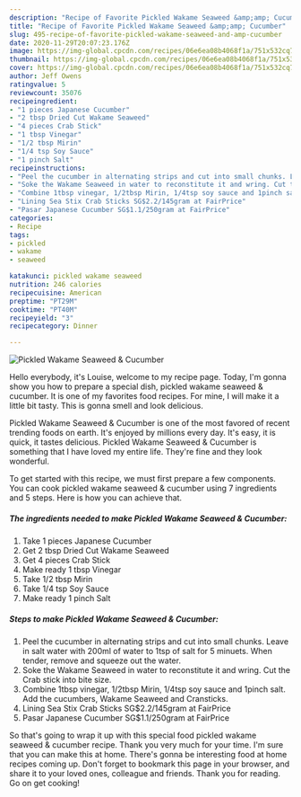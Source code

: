 ```yaml
---
description: "Recipe of Favorite Pickled Wakame Seaweed &amp;amp; Cucumber"
title: "Recipe of Favorite Pickled Wakame Seaweed &amp;amp; Cucumber"
slug: 495-recipe-of-favorite-pickled-wakame-seaweed-and-amp-cucumber
date: 2020-11-29T20:07:23.176Z
image: https://img-global.cpcdn.com/recipes/06e6ea08b4068f1a/751x532cq70/pickled-wakame-seaweed-cucumber-recipe-main-photo.jpg
thumbnail: https://img-global.cpcdn.com/recipes/06e6ea08b4068f1a/751x532cq70/pickled-wakame-seaweed-cucumber-recipe-main-photo.jpg
cover: https://img-global.cpcdn.com/recipes/06e6ea08b4068f1a/751x532cq70/pickled-wakame-seaweed-cucumber-recipe-main-photo.jpg
author: Jeff Owens
ratingvalue: 5
reviewcount: 35076
recipeingredient:
- "1 pieces Japanese Cucumber"
- "2 tbsp Dried Cut Wakame Seaweed"
- "4 pieces Crab Stick"
- "1 tbsp Vinegar"
- "1/2 tbsp Mirin"
- "1/4 tsp Soy Sauce"
- "1 pinch Salt"
recipeinstructions:
- "Peel the cucumber in alternating strips and cut into small chunks. Leave in salt water with 200ml of water to 1tsp of salt for 5 minuets. When tender, remove and squeeze out the water."
- "Soke the Wakame Seaweed in water to reconstitute it and wring. Cut the Crab stick into bite size."
- "Combine 1tbsp vinegar, 1/2tbsp Mirin, 1/4tsp soy sauce and 1pinch salt. Add the cucumbers, Wakame Seaweed and Cransticks."
- "Lining Sea Stix Crab Sticks SG$2.2/145gram at FairPrice"
- "Pasar Japanese Cucumber SG$1.1/250gram at FairPrice"
categories:
- Recipe
tags:
- pickled
- wakame
- seaweed

katakunci: pickled wakame seaweed 
nutrition: 246 calories
recipecuisine: American
preptime: "PT29M"
cooktime: "PT40M"
recipeyield: "3"
recipecategory: Dinner

---
```



![Pickled Wakame Seaweed &amp; Cucumber](https://img-global.cpcdn.com/recipes/06e6ea08b4068f1a/751x532cq70/pickled-wakame-seaweed-cucumber-recipe-main-photo.jpg)

Hello everybody, it's Louise, welcome to my recipe page. Today, I'm gonna show you how to prepare a special dish, pickled wakame seaweed &amp; cucumber. It is one of my favorites food recipes. For mine, I will make it a little bit tasty. This is gonna smell and look delicious.



Pickled Wakame Seaweed &amp; Cucumber is one of the most favored of recent trending foods on earth. It's enjoyed by millions every day. It's easy, it is quick, it tastes delicious. Pickled Wakame Seaweed &amp; Cucumber is something that I have loved my entire life. They're fine and they look wonderful.


To get started with this recipe, we must first prepare a few components. You can cook pickled wakame seaweed &amp; cucumber using 7 ingredients and 5 steps. Here is how you can achieve that.

<!--inarticleads1-->

##### The ingredients needed to make Pickled Wakame Seaweed &amp; Cucumber:

1. Take 1 pieces Japanese Cucumber
1. Get 2 tbsp Dried Cut Wakame Seaweed
1. Get 4 pieces Crab Stick
1. Make ready 1 tbsp Vinegar
1. Take 1/2 tbsp Mirin
1. Take 1/4 tsp Soy Sauce
1. Make ready 1 pinch Salt




<!--inarticleads2-->

##### Steps to make Pickled Wakame Seaweed &amp; Cucumber:

1. Peel the cucumber in alternating strips and cut into small chunks. Leave in salt water with 200ml of water to 1tsp of salt for 5 minuets. When tender, remove and squeeze out the water.
1. Soke the Wakame Seaweed in water to reconstitute it and wring. Cut the Crab stick into bite size.
1. Combine 1tbsp vinegar, 1/2tbsp Mirin, 1/4tsp soy sauce and 1pinch salt. Add the cucumbers, Wakame Seaweed and Cransticks.
1. Lining Sea Stix Crab Sticks SG$2.2/145gram at FairPrice
1. Pasar Japanese Cucumber SG$1.1/250gram at FairPrice




So that's going to wrap it up with this special food pickled wakame seaweed &amp; cucumber recipe. Thank you very much for your time. I'm sure that you can make this at home. There's gonna be interesting food at home recipes coming up. Don't forget to bookmark this page in your browser, and share it to your loved ones, colleague and friends. Thank you for reading. Go on get cooking!

